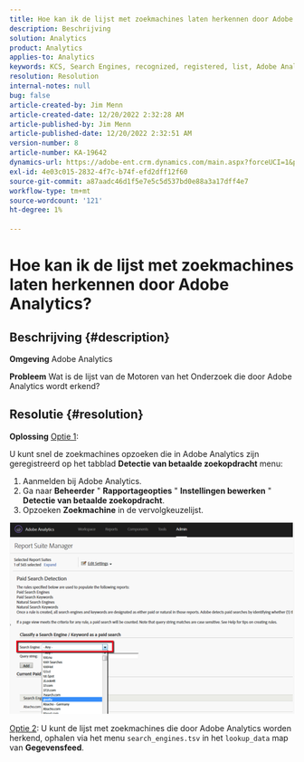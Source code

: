 ```yaml
---
title: Hoe kan ik de lijst met zoekmachines laten herkennen door Adobe Analytics?
description: Beschrijving
solution: Analytics
product: Analytics
applies-to: Analytics
keywords: KCS, Search Engines, recognized, registered, list, Adobe Analytics
resolution: Resolution
internal-notes: null
bug: false
article-created-by: Jim Menn
article-created-date: 12/20/2022 2:32:28 AM
article-published-by: Jim Menn
article-published-date: 12/20/2022 2:32:51 AM
version-number: 8
article-number: KA-19642
dynamics-url: https://adobe-ent.crm.dynamics.com/main.aspx?forceUCI=1&pagetype=entityrecord&etn=knowledgearticle&id=d9a38787-0e80-ed11-81ac-6045bd006704
exl-id: 4e03c015-2832-4f7c-b74f-efd2dff12f60
source-git-commit: a87aadc46d1f5e7e5c5d537bd0e88a3a17dff4e7
workflow-type: tm+mt
source-wordcount: '121'
ht-degree: 1%

---
```


# Hoe kan ik de lijst met zoekmachines laten herkennen door Adobe Analytics?

## Beschrijving {#description}


<b>Omgeving</b>
Adobe Analytics

<b>Probleem</b>
Wat is de lijst van de Motoren van het Onderzoek die door Adobe Analytics wordt erkend?


## Resolutie {#resolution}


<b>Oplossing</b>
<u>Optie 1</u>:

U kunt snel de zoekmachines opzoeken die in Adobe Analytics zijn geregistreerd op het tabblad <b>Detectie van betaalde zoekopdracht</b> menu:

1. Aanmelden bij Adobe Analytics.
2. Ga naar <b>Beheerder</b> &quot; <b>Rapportageopties</b> &quot; <b>Instellingen bewerken</b> &quot; <b>Detectie van betaalde zoekopdracht</b>.
3. Opzoeken <b>Zoekmachine</b> in de vervolgkeuzelijst.


![](assets/d35acf7a-a0e7-ec11-bb3c-000d3a3bd25c.png)

<u>Optie 2</u>: U kunt de lijst met zoekmachines die door Adobe Analytics worden herkend, ophalen via het menu `search_engines.tsv` in het `lookup_data` map van <b>Gegevensfeed</b>.
